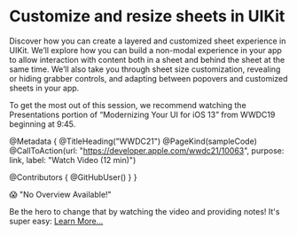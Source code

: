 # Customize and resize sheets in UIKit

Discover how you can create a layered and customized sheet experience in UIKit. We’ll explore how you can build a non-modal experience in your app to allow interaction with content both in a sheet and behind the sheet at the same time. We’ll also take you through sheet size customization, revealing or hiding grabber controls, and adapting between popovers and customized sheets in your app.

To get the most out of this session, we recommend watching the Presentations portion of “Modernizing Your UI for iOS 13” from WWDC19 beginning at 9:45.

@Metadata {
   @TitleHeading("WWDC21")
   @PageKind(sampleCode)
   @CallToAction(url: "https://developer.apple.com/wwdc21/10063", purpose: link, label: "Watch Video (12 min)")

   @Contributors {
      @GitHubUser(<replace this with your GitHub handle>)
   }
}

😱 "No Overview Available!"

Be the hero to change that by watching the video and providing notes! It's super easy:
 [Learn More…](https://wwdcnotes.github.io/WWDCNotes/documentation/wwdcnotes/contributing)
